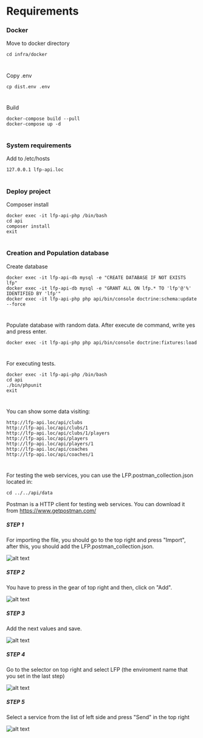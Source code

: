 # Requirements

### Docker

Move to docker directory
```
cd infra/docker
```

#

Copy .env
```
cp dist.env .env
```

#

Build
```
docker-compose build --pull
docker-compose up -d
```

#

### System requirements
Add to /etc/hosts
```
127.0.0.1 lfp-api.loc
```

#

### Deploy project
Composer install
```
docker exec -it lfp-api-php /bin/bash
cd api
composer install
exit
```

#

### Creation and Population database
Create database
```
docker exec -it lfp-api-db mysql -e "CREATE DATABASE IF NOT EXISTS lfp"
docker exec -it lfp-api-db mysql -e "GRANT ALL ON lfp.* TO 'lfp'@'%' IDENTIFIED BY 'lfp'"
docker exec -it lfp-api-php php api/bin/console doctrine:schema:update --force
```

#

Populate database with random data. After execute de command, write yes and press enter.
```
docker exec -it lfp-api-php php api/bin/console doctrine:fixtures:load
```

#

For executing tests.
```
docker exec -it lfp-api-php /bin/bash
cd api
./bin/phpunit
exit
```

#

You can show some data visiting:
```
http://lfp-api.loc/api/clubs
http://lfp-api.loc/api/clubs/1
http://lfp-api.loc/api/clubs/1/players
http://lfp-api.loc/api/players
http://lfp-api.loc/api/players/1
http://lfp-api.loc/api/coaches
http://lfp-api.loc/api/coaches/1
```

#
For testing the web services, you can use the LFP.postman_collection.json located in:
```
cd ../../api/data
```

Postman is a HTTP client for testing web services. You can download it from https://www.getpostman.com/

##### STEP 1
For importing the file, you should go to the top right and press "Import", after this, you should add
the LFP.postman_collection.json.

![alt text](https://github.com/aythanztdev/lfp_sf_34/blob/master/api/data/step1.png)

##### STEP 2
You have to press in the gear of top right and then, click on "Add".

![alt text](https://github.com/aythanztdev/lfp_sf_34/blob/master/api/data/step2.png)

##### STEP 3
Add the next values and save.

![alt text](https://github.com/aythanztdev/lfp_sf_34/blob/master/api/data/step3.png)

##### STEP 4
Go to the selector on top right and select LFP (the enviroment name that you set in the last step)

![alt text](https://github.com/aythanztdev/lfp_sf_34/blob/master/api/data/step4.png)

##### STEP 5
Select a service from the list of left side and press "Send" in the top right

![alt text](https://github.com/aythanztdev/lfp_sf_34/blob/master/api/data/step5.png)

#